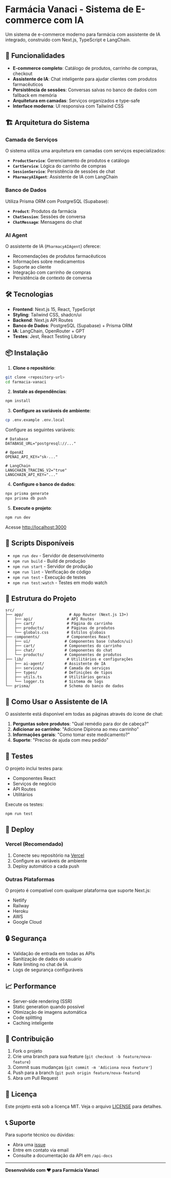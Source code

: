 # Farmácia Vanaci - Sistema de E-commerce com IA

Um sistema de e-commerce moderno para farmácia com assistente de IA integrado, construído com Next.js, TypeScript e LangChain.

## 🚀 Funcionalidades

- **E-commerce completo**: Catálogo de produtos, carrinho de compras, checkout
- **Assistente de IA**: Chat inteligente para ajudar clientes com produtos farmacêuticos
- **Persistência de sessões**: Conversas salvas no banco de dados com fallback em memória
- **Arquitetura em camadas**: Serviços organizados e type-safe
- **Interface moderna**: UI responsiva com Tailwind CSS

## 🏗️ Arquitetura do Sistema

### Camada de Serviços

O sistema utiliza uma arquitetura em camadas com serviços especializados:

- **`ProductService`**: Gerenciamento de produtos e catálogo
- **`CartService`**: Lógica do carrinho de compras
- **`SessionService`**: Persistência de sessões de chat
- **`PharmacyAIAgent`**: Assistente de IA com LangChain

### Banco de Dados

Utiliza Prisma ORM com PostgreSQL (Supabase):

- **`Product`**: Produtos da farmácia
- **`ChatSession`**: Sessões de conversa
- **`ChatMessage`**: Mensagens do chat

### AI Agent

O assistente de IA (`PharmacyAIAgent`) oferece:

- Recomendações de produtos farmacêuticos
- Informações sobre medicamentos
- Suporte ao cliente
- Integração com carrinho de compras
- Persistência de contexto de conversa

## 🛠️ Tecnologias

- **Frontend**: Next.js 15, React, TypeScript
- **Styling**: Tailwind CSS, shadcn/ui
- **Backend**: Next.js API Routes
- **Banco de Dados**: PostgreSQL (Supabase) + Prisma ORM
- **IA**: LangChain, OpenRouter + GPT
- **Testes**: Jest, React Testing Library

## 📦 Instalação

1. **Clone o repositório**:
```bash
git clone <repository-url>
cd farmacia-vanaci
```

2. **Instale as dependências**:
```bash
npm install
```

3. **Configure as variáveis de ambiente**:
```bash
cp .env.example .env.local
```

Configure as seguintes variáveis:
```env
# Database
DATABASE_URL="postgresql://..."

# OpenAI
OPENAI_API_KEY="sk-..."

# LangChain
LANGCHAIN_TRACING_V2="true"
LANGCHAIN_API_KEY="..."
```

4. **Configure o banco de dados**:
```bash
npx prisma generate
npx prisma db push
```

5. **Execute o projeto**:
```bash
npm run dev
```

Acesse [http://localhost:3000](http://localhost:3000)

## 🔧 Scripts Disponíveis

- `npm run dev` - Servidor de desenvolvimento
- `npm run build` - Build de produção
- `npm run start` - Servidor de produção
- `npm run lint` - Verificação de código
- `npm run test` - Execução de testes
- `npm run test:watch` - Testes em modo watch

## 📁 Estrutura do Projeto

```
src/
├── app/                    # App Router (Next.js 13+)
│   ├── api/               # API Routes
│   ├── cart/              # Página do carrinho
│   ├── products/          # Páginas de produtos
│   └── globals.css        # Estilos globais
├── components/            # Componentes React
│   ├── ui/               # Componentes base (shadcn/ui)
│   ├── cart/             # Componentes do carrinho
│   ├── chat/             # Componentes do chat
│   └── products/         # Componentes de produtos
├── lib/                   # Utilitários e configurações
│   ├── ai-agent/         # Assistente de IA
│   ├── services/         # Camada de serviços
│   ├── types/            # Definições de tipos
│   ├── utils.ts          # Utilitários gerais
│   └── logger.ts         # Sistema de logs
└── prisma/               # Schema do banco de dados
```

## 🤖 Como Usar o Assistente de IA

O assistente está disponível em todas as páginas através do ícone de chat:

1. **Perguntas sobre produtos**: "Qual remédio para dor de cabeça?"
2. **Adicionar ao carrinho**: "Adicione Dipirona ao meu carrinho"
3. **Informações gerais**: "Como tomar este medicamento?"
4. **Suporte**: "Preciso de ajuda com meu pedido"

## 🧪 Testes

O projeto inclui testes para:

- Componentes React
- Serviços de negócio
- API Routes
- Utilitários

Execute os testes:
```bash
npm run test
```

## 🚀 Deploy

### Vercel (Recomendado)

1. Conecte seu repositório na [Vercel](https://vercel.com)
2. Configure as variáveis de ambiente
3. Deploy automático a cada push

### Outras Plataformas

O projeto é compatível com qualquer plataforma que suporte Next.js:

- Netlify
- Railway
- Heroku
- AWS
- Google Cloud

## 🔒 Segurança

- Validação de entrada em todas as APIs
- Sanitização de dados do usuário
- Rate limiting no chat de IA
- Logs de segurança configuráveis

## 📈 Performance

- Server-side rendering (SSR)
- Static generation quando possível
- Otimização de imagens automática
- Code splitting
- Caching inteligente

## 🤝 Contribuição

1. Fork o projeto
2. Crie uma branch para sua feature (`git checkout -b feature/nova-feature`)
3. Commit suas mudanças (`git commit -m 'Adiciona nova feature'`)
4. Push para a branch (`git push origin feature/nova-feature`)
5. Abra um Pull Request

## 📄 Licença

Este projeto está sob a licença MIT. Veja o arquivo [LICENSE](LICENSE) para detalhes.

## 📞 Suporte

Para suporte técnico ou dúvidas:

- Abra uma [issue](https://github.com/seu-usuario/farmacia-vanaci/issues)
- Entre em contato via email
- Consulte a documentação da API em `/api-docs`

---

**Desenvolvido com ❤️ para Farmácia Vanaci**
